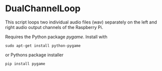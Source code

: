 # DualChannelLoop

This script loops two individual audio files (wav) separately on the left and right audio output channels of the Raspberry Pi.

Requires the Python package *pygame*. Install with
```
sudo apt-get install python-pygame
```
or Pythons package installer
```
pip install pygame
```
